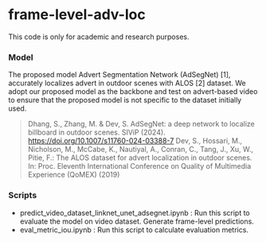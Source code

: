 # frame-level-adv-loc

This code is only  for academic and research purposes.


### Model

<p>The proposed  model Advert Segmentation Network (AdSegNet) [1],  accurately localizes  advert in outdoor scenes with ALOS [2]  dataset. We adopt our proposed model as the backbone
and test on  advert-based video to ensure that the proposed model is not specific to the dataset initially used. </p>

> Dhang, S., Zhang, M. & Dev, S. AdSegNet: a deep network to localize billboard in outdoor scenes. SIViP (2024). https://doi.org/10.1007/s11760-024-03388-7
>  Dev, S., Hossari, M., Nicholson, M., McCabe, K., Nautiyal, A., Conran,
C., Tang, J., Xu, W., Pitie, F.: The ALOS dataset for advert localization
in outdoor scenes. In: Proc. Eleventh International Conference on Quality
of Multimedia Experience (QoMEX) (2019)


### Scripts 

- predict_video_dataset_linknet_unet_adsegnet.ipynb : Run  this script to evaluate the model on video dataset. Generate frame-level predictions.
- eval_metric_iou.ipynb : Run this script to calculate evaluation metrics.